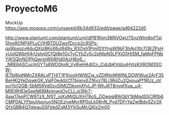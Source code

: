 # ProyectoM6

MockUp https://app.moqups.com/unsaved/6b34d933/edit/page/ad64222d5


http://www.plantuml.com/plantuml/uml/dPB1Rjim38RlVGeU7SnzWIm8sjfTaI5hroRONP4PLuCi1HBTDUZwxfDccp2c9SPs-qs9lpxozvKduQXjz8KoX6ul949v_R3Ovh1Pmjl51tYngW9bF3hAjc1ttr7I3EZPsHyUolQWbHI4rUshn0CfQt8e1OcTyCYbZy5c2pNIpN5LPXjG5HlSM_faMpFPNbYjKSQlnNOPhQwrpjWbRHd0AzH8o6_-_NRE6ASCucihGYTs6WD0lmR_VvRjeHA4lCn_CidJbKVdzujHVjzKXROM3SOW-IE7bI6iqNMnZXRALvPTHlT1PXjoojHWWZw_vZD6NxMWlNLDDWWuz2ArF35BeHKQYeDqwkGK_VaIF0eddzCf7bjqnxEZf6xz78Lj3RdZu2QxpuaPf1RUz_oVoviYp12GB-5bM59Vd0zvSIMIZDkomXfyLJP-WhJ6T8nvqfXup_u4-M9DRHEIeSeeN68MximwqOyCLI_oj3Nr7-4aw17epPCW9TzX_N1tT_iqXxMjQtJXH78oS_ZjDeggjB9jObY1bMqdS5CIRfb6CMP0ALYFtpuVsonuy5NOEziyeMyrRP0oLk06nN_Pvd7DFrYaZwIBdvSZir3XQfzQBB4Q7qIeauSSFbkdZqM3YIjiSuMcQXlz2m00